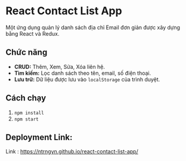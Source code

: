 # React Contact List App

Một ứng dụng quản lý danh sách địa chỉ Email đơn giản được xây dựng bằng React và Redux.

## Chức năng

- **CRUD:** Thêm, Xem, Sửa, Xóa liên hệ.
- **Tìm kiếm:** Lọc danh sách theo tên, email, số điện thoại.
- **Lưu trữ:** Dữ liệu được lưu vào `localStorage` của trình duyệt.

## Cách chạy

1.  `npm install`
2.  `npm start`

## Deployment Link:

Link : https://ntrngyn.github.io/react-contact-list-app/
